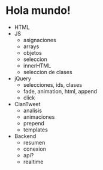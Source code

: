 # Hola mundo!

* HTML
* JS
  * asignaciones
  * arrays
  * objetos
  * seleccion
  * innerHTML
  * seleccion de clases
* jQuery
  * selecciones, ids, clases
  * fade, animation, html, append
  * click
* CianTweet
  * analisis
  * animaciones
  * prepend
  * templates
* Backend
  * resumen
  * conexion
  * api?
  * realtime
